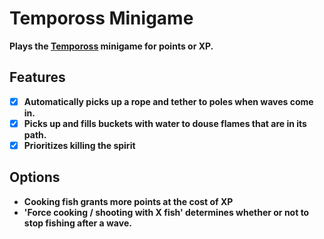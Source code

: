 # Tempoross Minigame

**Plays the [Tempoross](https://oldschool.runescape.wiki/w/Tempoross) minigame for points or XP.**
<br>

## Features

- [x] **Automatically picks up a rope and tether to poles when waves come in.**
- [X] **Picks up and fills buckets with water to douse flames that are in its path.**
- [x] **Prioritizes killing the spirit**

## Options

- **Cooking fish grants more points at the cost of XP**
- **'Force cooking / shooting with X fish' determines whether or not to stop fishing after a wave.**